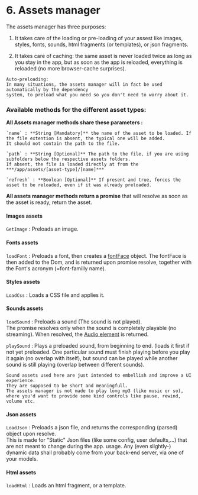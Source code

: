 # 6. Assets manager
The assets manager has three purposes:

1. It takes care of the loading or pre-loading of your assest like images, styles, fonts, sounds, html fragments (or templates), or json fragments.

2. It takes care of caching: the same asset is never loaded twice as long as you stay in the app, but as soon as the app is reloaded, everything is reloaded (no more browser-cache surprises).

```text
Auto-preloading:
In many situations, the assets manager will in fact be used automatically by the dependency 
system, to preload what you need so you don't need to worry about it.
```

### Available methods for the different asset types:

**All Assets manager methods share these parameters :**

    `name` : **String [Mandatory]** the name of the asset to be loaded. If the file extention is absent, the typical one will be added.
    It should not contain the path to the file.

    `path` : **String [Optional]** The path to the file, if you are using subfolders below the respective assets folders.  
    If absent, the file is loaded directly at from the ***/app/assets/[asset-type]/[name]***

    `refresh` : **Boolean [Optional]** If present and true, forces the asset to be reloaded, even if it was already preloaded.

**All assets manager methods return a promise** that will resolve as soon as the asset is ready, return the asset.


#### Images assets
`GetImage` : Preloads an image.


#### Fonts assets
`loadFont` : Preloads a font, then creates a [fontFace](https://developer.mozilla.org/en-US/docs/Web/API/FontFace/FontFace) object.
The fontFace is then added to the Dom, and is returned upon promise resolve, together with the Font's acronym (=font-familly name).  


#### Styles assets
`LoadCss` : Loads a CSS file and applies it.


#### Sounds assets
`loadSound` : Preloads a sound (The sound is not played).  
The promise resolves only when the sound is completely playable (no streaming).
When resolved, the [Audio element](https://developer.mozilla.org/en-US/docs/Web/API/HTMLAudioElement/Audio) is returned.

`playSound` : Plays a preloaded sound, from beginning to end.  (loads it first if not yet preloaded.
One particular sound must finish playing before you play it again (no overlap with itself), but sound can be played while another sound is still playing (overlap between different sounds).

```text
Sound assets used here are just intended to embellish and improve a UI experience. 
They are supposed to be short and meaningfull. 
The assets manager is not made to play long mp3 (like music or so), 
where you'd want to provide some kind controls like pause, rewind, volume etc.
```



#### Json assets
`LoadJson` : Preloads a json file, and returns the corresponding (parsed) object upon resolve.  
This is made for "Static" Json files (like some config, user defaults,...) that are not meant to change during the app. usage.
Any (even slightly-) dynamic data shall probably come from your back-end server, via one of your models.


#### Html assets
`loadHtml` : Loads an html fragment, or a template.

